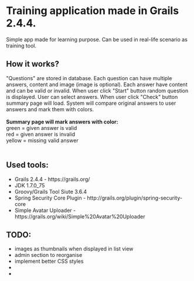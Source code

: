 <h1>Training application made in Grails 2.4.4.</h1>
Simple app made for learning purpose. Can be used in real-life scenario as training tool.

<h2>How it works?</h2>
"Questions" are stored in database. Each question can have multiple answers, content and image (image is optional). 
Each answer have content and can be valid or invalid. When user click "Start" button random question is displayed. 
User can select answers. When user click "Check" button summary page will load. System will compare original answers
to user answers and mark them with colors.<br /><br />
<strong>Summary page will mark answers with color:</strong><br />
green = given answer is valid<br />
red = given answer is invalid<br />
yellow = missing valid answer<br /><br />

<h2>Used tools:</h2>
<ul>
<li>Grails 2.4.4 - https://grails.org/</li>
<li>JDK 1.7.0_75 </li>
<li>Groovy/Grails Tool Siute 3.6.4</li>
<li>Spring Security Core Plugin - http://grails.org/plugin/spring-security-core</li>
<li>Simple Avatar Uploader - https://grails.org/wiki/Simple%20Avatar%20Uploader</li>
</ul>

<h2>TODO:</h2>
<ul>
<li>images as thumbnails when displayed in list view</li>
<li>admin section to reorganise</li>
<li>implement better CSS styles</li>
<li></li>
<li></li>
</ul>

